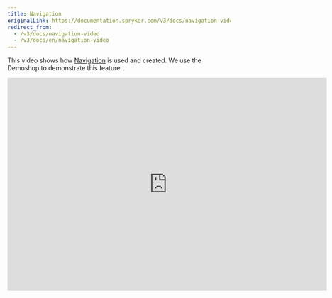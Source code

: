 ```yaml
---
title: Navigation
originalLink: https://documentation.spryker.com/v3/docs/navigation-video
redirect_from:
  - /v3/docs/navigation-video
  - /v3/docs/en/navigation-video
---
```


This video shows how [Navigation](/docs/scos/dev/features/202001.0/navigation/navigation) is used and created. We use the Demoshop to demonstrate this feature.

<iframe src="https://fast.wistia.net/embed/iframe/anlwttuexm" title="Navigation" allowtransparency="true" frameborder="0" scrolling="no" class="wistia_embed" name="wistia_embed" allowfullscreen="0" mozallowfullscreen="0" webkitallowfullscreen="0" oallowfullscreen="0" msallowfullscreen="0" width="720" height="480"></iframe>
